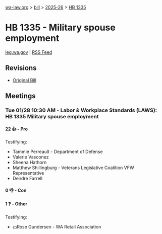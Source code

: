 [wa-law.org](/) > [bill](/bill/) > [2025-26](/bill/2025-26/) > [HB 1335](/bill/2025-26/hb/1335/)

# HB 1335 - Military spouse employment
[leg.wa.gov](https://app.leg.wa.gov/billsummary?BillNumber=1335&Year=2025&Initiative=false) | [RSS Feed](./rss.xml)

## Revisions
* [Original Bill](1/)

## Meetings
### Tue 01/28 10:30 AM - Labor & Workplace Standards (LAWS): HB 1335 Military spouse employment
#### 22 👍 - Pro
Testifying:
* Tammie Perreault - Department of Defense
* Valerie Vasconez
* Sheena Hathorn
* Matthew Shillingburg - Veterans Legislative Coalition VFW Representative
* Deirdre Farrell

#### 0 👎 - Con

#### 1 ❓ - Other
Testifying:
* 💵Rose Gundersen - WA Retail Association
